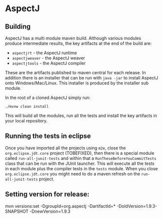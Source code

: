# AspectJ


## Building

AspectJ has a multi module maven build. Although various modules produce intermediate results, the key artifacts at the end of the build are:

* `aspectjrt` - the AspectJ runtime
* `aspectjweaver` - the AspectJ weaver
* `aspectjtools` - the AspectJ compiler

These are the artifacts published to maven central for each release. In addition there is an installer that can be run with `java -jar` to install AspectJ onto Windows/Mac/Linux. This installer is produced by the installer sub module.

In the root of a cloned AspectJ simply run:

`./mvnw clean install`

This will build all the modules, run all the tests and install the key artifacts in your local repository.

## Running the tests in eclipse

Once you have imported all the projects using `m2e`, close the `org.eclipse.jdt.core` project (TOBEFIXED), then there is a special module called `run-all-junit-tests` and within that a `RunTheseBeforeYouCommitTests` class that can be run with the JUnit launcher. This will execute all the tests in each module plus the compiler tests in the `tests` module. When you close `org.eclipse.jdt.core` you might need to do a maven refresh on the `run-all-junit-tests` project.

 
## Setting version for release:

mvn versions:set -DgroupId=org.aspectj -DartifactId=* -DoldVersion=1.9.3-SNAPSHOT -DnewVersion=1.9.3

